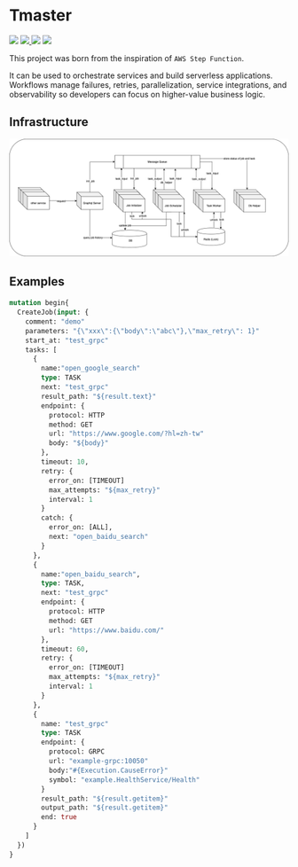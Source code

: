 # Tmaster

<p>
  <img src="https://img.shields.io/github/workflow/status/j75689/Tmaster/Test?style=flat-square">
  <a href="https://github.com/j75689/Tmaster/blob/master/LICENSE">
    <img src="https://img.shields.io/github/license/globocom/go-buffer?color=blue&style=flat-square">
  </a>
  <img src="https://img.shields.io/github/go-mod/go-version/j75689/Tmaster?style=flat-square">
  <a href="https://pkg.go.dev/github.com/j75689/Tmaster">
    <img src="https://img.shields.io/badge/Go-reference-blue?style=flat-square">
  </a>
</p>

This project was born from the inspiration of `AWS Step Function`.

It can be used to orchestrate services and build serverless applications. Workflows manage failures, retries, parallelization, service integrations, and observability so developers can focus on higher-value business logic.

## Infrastructure

![infrastructure](infra.png)


## Examples

```graphql
mutation begin{
  CreateJob(input: {
    comment: "demo"
    parameters: "{\"xxx\":{\"body\":\"abc\"},\"max_retry\": 1}"
    start_at: "test_grpc"
    tasks: [
      {
        name:"open_google_search"
        type: TASK
        next: "test_grpc"
        result_path: "${result.text}"
        endpoint: {
          protocol: HTTP
          method: GET
          url: "https://www.google.com/?hl=zh-tw"
          body: "${body}"
        },
        timeout: 10,
        retry: {
          error_on: [TIMEOUT]
          max_attempts: "${max_retry}"
          interval: 1
        }
		catch: {
          error_on: [ALL],
          next: "open_baidu_search"
        }
      },
      {
        name:"open_baidu_search",
        type: TASK,
        next: "test_grpc"
        endpoint: {
          protocol: HTTP
          method: GET
          url: "https://www.baidu.com/"
        },
        timeout: 60,
        retry: {
          error_on: [TIMEOUT]
          max_attempts: "${max_retry}"
          interval: 1
        }
      },
      {
        name: "test_grpc"
        type: TASK
        endpoint: {
          protocol: GRPC
          url: "example-grpc:10050"
          body:"#{Execution.CauseError}"
          symbol: "example.HealthService/Health"
        }
        result_path: "${result.getitem}"
        output_path: "${result.getitem}"
        end: true
      }
    ]
  })
}
```
